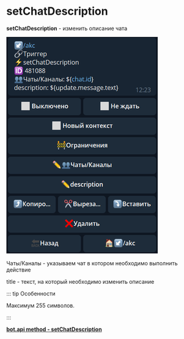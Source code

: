 # setChatDescription

**setChatDescription** - изменить описание чата

![](./1.png)

Чаты/Каналы - указываем чат в котором необходимо выполнить действие

title - текст, на который необходимо изменить описание



::: tip  Особенности

Максимум 255 символов.

:::


[**bot.api method - setChatDescription**](https://core.telegram.org/bots/api#setchatdescription)







